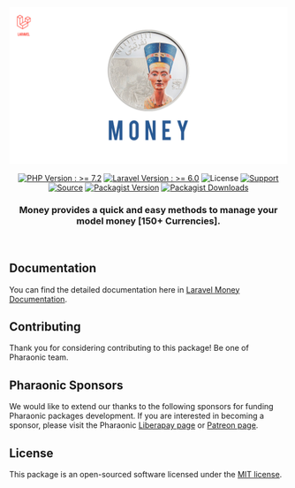 


<p align="center"><a href="https://pharaonic.io" target="_blank"><img src="https://raw.githubusercontent.com/Pharaonic/logos/main/money.jpg"></a></p>

<p align="center">
  <a href="https://php.net" target="_blank"><img src="https://img.shields.io/static/v1?label=PHP&message=%3E=7.2&color=blue&style=flat-square" alt="PHP Version : >= 7.2"></a>
  <a href="https://laravel.com" target="_blank"><img src="https://img.shields.io/static/v1?label=Laravel&message=%3E=6.0&color=F05340&style=flat-square" alt="Laravel Version : >= 6.0"></a>
  <img src="https://img.shields.io/static/v1?label=License&message=MIT&color=brightgreen&style=flat-square" alt="License">
  <a href="https://liberapay.com/Pharaonic" target="_blank"><img src="https://img.shields.io/liberapay/receives/Pharaonic?color=gold&label=Support&style=flat-square" alt="Support"></a>
  <br>
  <a href="https://packagist.org/packages/Pharaonic/laravel-money" target="_blank"><img src="https://img.shields.io/static/v1?label=Packagist&message=pharaonic/laravel-money&color=blue&logo=packagist&logoColor=white" alt="Source"></a>
  <a href="https://packagist.org/packages/pharaonic/laravel-money" target="_blank"><img src="https://poser.pugx.org/pharaonic/laravel-money/v" alt="Packagist Version"></a>
  <a href="https://packagist.org/packages/pharaonic/laravel-money" target="_blank"><img src="https://poser.pugx.org/pharaonic/laravel-money/downloads" alt="Packagist Downloads"></a>
</p>

<h3 align="center">Money provides a quick and easy methods to manage your model money [150+ Currencies].</h3>
<br>

## Documentation

You can find the detailed documentation here in [Laravel Money Documentation](https://pharaonic.io/package/2-laravel/6-money).

## Contributing

Thank you for considering contributing to this package! Be one of Pharaonic team.

## Pharaonic Sponsors

We would like to extend our thanks to the following sponsors for funding Pharaonic packages development. If you are interested in becoming a sponsor, please visit the Pharaonic [Liberapay page](https://en.liberapay.com/Pharaonic) or [Patreon page](https://patreon.com/Pharaonic).

## License

This package is an open-sourced software licensed under the [MIT license](https://opensource.org/licenses/MIT).
